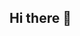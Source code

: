 ## Hi there 👋

<!--
**lancedimaya/lancedimaya** is a ✨ _special_ ✨ repository because its `README.md` (this file) appears on your GitHub profile.

Here are some ideas to get you started:
👨🏻‍💻 A BSIT student at Laguna State Polytechnic University from Laguna, Philippines.
I’m passionate about technology, web design, and continuously improving my coding skills.

🎯 Goals
🚀 To become a skilled Fullstack Developer
📚 Expand my knowledge in backend and frontend development
💡 Build projects that solve real-world problems

💻 Skills
HTML | CSS | Beginner in Python
